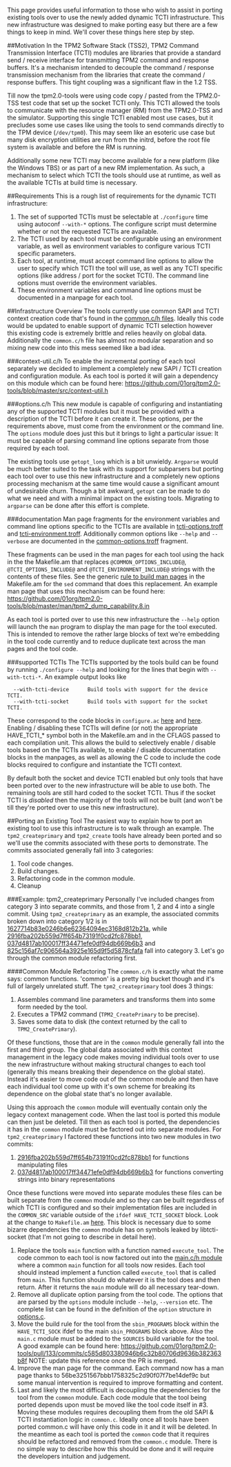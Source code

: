 This page provides useful information to those who wish to assist in porting existing tools over to use the newly added dynamic TCTI infrastructure. This new infrastructure was designed to make porting easy but there are a few things to keep in mind. We'll cover these things here step by step.

##Motivation
In the TPM2 Software Stack (TSS2), TPM2 Command Transmission Interface (TCTI) modules are libraries that provide a standard send / receive interface for transmitting TPM2 command and response buffers. It's a mechanism intended to decouple the command / response transmission mechanism from the libraries that create the command / response buffers. This tight coupling was a significant flaw in the 1.2 TSS.

Till now the tpm2.0-tools were using code copy / pasted from the TPM2.0-TSS test code that set up the socket TCTI only. This TCTI allowed the tools to communicate with the resource manager (RM) from the TPM2.0-TSS and the simulator. Supporting this single TCTI enabled most use cases, but it precludes some use cases like using the tools to send commands directly to the TPM device (`/dev/tpm0`). This may seem like an esoteric use case but many disk encryption utilities are run from the initrd, before the root file system is available and before the RM is running. 

Additionally some new TCTI may become available for a new platform (like the Windows TBS) or as part of a new RM implementation. As such, a mechanism to select which TCTI the tools should use at runtime, as well as the available TCTIs at build time is necessary.

##Requirements
This is a rough list of requirements for the dynamic TCTI infrastructure:

1. The set of supported TCTIs must be selectable at `./configure` time using autoconf `--with-*` options. The configure script must determine whether or not the requested TCTIs are available.
2. The TCTI used by each tool must be configurable using an environment variable, as well as environment variables to configure various TCTI specific parameters.
3. Each tool, at runtime, must accept command line options to allow the user to specify which TCTI the tool will use, as well as any TCTI specific options (like address / port for the socket TCTI). The command line options must override the environment variables.
4. These environment variables and command line options must be documented in a manpage for each tool.

##Infrastructure Overview
The tools currently use common SAPI and TCTI context creation code that's found in the [common.c/h files](https://github.com/01org/tpm2.0-tools/blob/master/src/common.c#L244). Ideally this code would be updated to enable support of dynamic TCTI selection however this existing code is extremely brittle and relies heavily on global data. Additionally the `common.c/h` file has almost no modular separation and so mixing new code into this mess seemed like a bad idea.

###context-util.c/h
To enable the incremental porting of each tool separately we decided to implement a completely new SAPI / TCTI creation and configuration module. As each tool is ported it will gain a dependency on this module which can be found here: https://github.com/01org/tpm2.0-tools/blob/master/src/context-util.h

###options.c/h
This new module is capable of configuring and instantiating any of the supported TCTI modules but it must be provided with a description of the TCTI before it can create it. These options, per the requirements above, must come from the environment or the command line. The `options` module does just this but it brings to light a particular issue: It must be capable of parsing command line options separate from those required by each tool.

The existing tools use `getopt_long` which is a bit unwieldy. `Argparse` would be much better suited to the task with its support for subparsers but porting each tool over to use this new infrastructure and a completely new options processing mechanism at the same time would cause a significant amount of undesirable churn. Though a bit awkward, `getopt` can be made to do what we need and with a minimal impact on the existing tools. Migrating to `argparse` can be done after this effort is complete.

###documentation
Man page fragments for the environment variables and command line options specific to the TCTIs are available in [tcti-options.troff](https://github.com/01org/tpm2.0-tools/blob/master/man/tcti-options.troff) and [tcti-environment.troff](https://github.com/01org/tpm2.0-tools/blob/master/man/tcti-environment.troff). Additionally common options like `--help` and `--verbose` are documented in the [common-options.troff](https://github.com/01org/tpm2.0-tools/blob/master/man/common-options.troff) fragment.

These fragments can be used in the man pages for each tool using the hack in the the Makefile.am that replaces `@COMMON_OPTIONS_INCLUDE@`, `@TCTI_OPTIONS_INCLUDE@` and `@TCTI_ENVIRONMENT_INCLUDE@` strings with the contents of these files. See the generic [rule to build man pages](https://github.com/01org/tpm2.0-tools/blob/master/Makefile.am#L202) in the Makefile.am for the `sed` command that does this replacement. An example man page that uses this mechanism can be found here: https://github.com/01org/tpm2.0-tools/blob/master/man/tpm2_dump_capability.8.in

As each tool is ported over to use this new infrastructure the `--help` option will launch the `man` program to display the man page for the tool executed. This is intended to remove the rather large blocks of text we're embedding in the tool code currently and to reduce duplicate text across the man pages and the tool code.

###supported TCTIs
The TCTIs supported by the tools build can be found by running `./configure --help` and looking for the lines that begin with `--with-tcti-*`. An example output looks like
```
  --with-tcti-device      Build tools with support for the device TCTI.
  --with-tcti-socket      Build tools with support for the socket TCTI.
```
These correspond to the code blocks in `configure.ac` [here](https://github.com/01org/tpm2.0-tools/blob/master/configure.ac#L9) and [here](https://github.com/01org/tpm2.0-tools/blob/master/configure.ac#L27). Enabling / disabling these TCTIs will define (or not) the appropriate HAVE_TCTI_* symbol both in the Makefile.am and in the CFLAGS passed to each compilation unit. This allows the build to selectively enable / disable tools based on the TCTIs available, to enable / disable documentation blocks in the manpages, as well as allowing the C code to include the code blocks required to configure and instantiate the TCTI context.

By default both the socket and device TCTI enabled but only tools that have been ported over to the new infrastructure will be able to use both. The remaining tools are still hard coded to the socket TCTI. Thus if the socket TCTI is *disabled* then the majority of the tools will not be built (and won't be till they're ported over to use this new infrastructure).

##Porting an Existing Tool
The easiest way to explain how to port an existing tool to use this infrastructure is to walk through an example. The `tpm2_createprimary` and `tpm2_create` tools have already been ported and so we'll use the commits associated with these ports to demonstrate. The commits associated generally fall into 3 categories:
1. Tool code changes.
2. Build changes.
3. Refactoring code in the common module.
4. Cleanup

###Example: tpm2_createprimary
Personally I've included changes from category 3 into separate commits, and those from 1, 2 and 4 into a single commit. Using `tpm2_createprimary` as an example, the associated commits broken down into category 1/2 is in [1627714b83e0246b6e62364094ec3168d812b21a](https://github.com/01org/tpm2.0-tools/commit/1627714b83e0246b6e62364094ec3168d812b21a), while [2916fba202b559d7ff654b73191f0cd2fc878bb1](https://github.com/01org/tpm2.0-tools/commit/2916fba202b559d7ff654b73191f0cd2fc878bb1), 
[037d4817ab100017ff34471efe0df94db669b6b3](https://github.com/01org/tpm2.0-tools/commit/037d4817ab100017ff34471efe0df94db669b6b3) and [825c156af7c906564a3925e165d9f5d5878cfafa](https://github.com/01org/tpm2.0-tools/commit/825c156af7c906564a3925e165d9f5d5878cfafa) fall into category 3. Let's go through the common module refactoring first.

####Common Module Refactoring
The `common.c/h` is exactly what the name says: common functions. 'common' is a pretty big bucket though and it's full of largely unrelated stuff. The `tpm2_createprimary` tool does 3 things:

1. Assembles command line parameters and transforms them into some form needed by the tool.
2. Executes a TPM2 command (`TPM2_CreatePrimary` to be precise).
3. Saves some data to disk (the context returned by the call to `TPM2_CreatePrimary`).

Of these functions, those that are in the `common` module generally fall into the first and third group. The global data associated with this context management in the legacy code makes moving individual tools over to use the new infrastructure without making structural changes to each tool (generally this means breaking their dependence on the global state). Instead it's easier to move code out of the common module and then have each individual tool come up with it's own scheme for breaking its dependence on the global state that's no longer available.

Using this approach the `common` module will eventually contain only the legacy context management code. When the last tool is ported this module can then just be deleted. Till then as each tool is ported, the dependencies it has in the `common` module must be factored out into separate modules. For `tpm2_createprimary` I factored these functions into two new modules in two commits:

1. [2916fba202b559d7ff654b73191f0cd2fc878bb1](https://github.com/01org/tpm2.0-tools/commit/2916fba202b559d7ff654b73191f0cd2fc878bb1) for functions manipulating files
2. [037d4817ab100017ff34471efe0df94db669b6b3](https://github.com/01org/tpm2.0-tools/commit/037d4817ab100017ff34471efe0df94db669b6b3) for functions converting strings into binary representations

Once these functions were moved into separate modules these files can be built separate from the `common` module and so they can be built regardless of which TCTI is configured and so their implementation files are included in the `COMMON_SRC` variable outside of the `ifdef HAVE_TCTI_SOCKET` block. Look at the change to `Makefile.am` [here](https://github.com/01org/tpm2.0-tools/commit/037d4817ab100017ff34471efe0df94db669b6b3#diff-c949f93d03f44a4217d7a138f9e2e54a). This block is necessary due to some bizarre dependencies the `common` module has on symbols leaked by libtcti-socket (that I'm not going to describe in detail here).


1. Replace the tools `main` function with a function named `execute_tool`. The code common to each tool is now factored out into the [main.c/h module](https://github.com/01org/tpm2.0-tools/blob/master/src/main.c) where a common `main` function for all tools now resides. Each tool should instead implement a function called `execute_tool` that is called from `main`. This function should do whatever it is the tool does and then return. After it returns the `main` module will do all necessary tear-down.
2. Remove all duplicate option parsing from the tool code. The options that are parsed by the `options` module include `--help`, `--version` etc. The complete list can be found in the definition of the `option` structure in [options.c](https://github.com/01org/tpm2.0-tools/blob/master/src/options.c#L182).
3. Move the build rule for the tool from the `sbin_PROGRAMS` block within the `HAVE_TCTI_SOCK` ifdef to the main `sbin_PROGRAMS` block above. Also the `main.c` module must be added to the `SOURCES` build variable for the tool. A good example can be found here: https://github.com/01org/tpm2.0-tools/pull/133/commits/c585d803380946b6c32b80706d9636b382363b8f NOTE: update this reference once the PR is merged.
4. Improve the man page for the command. Each command now has a man page thanks to 56be3251567bbb1758325c2d90f07f7be14def9c but some manual intervention is required to improve formatting and content.
5. Last and likely the most difficult is decoupling the dependencies for the tool from the `common` module. Each code module that the tool being ported depends upon must be moved like the tool code itself in #3. Moving these modules requires decoupling them from the old SAPI & TCTI instantiation logic in `common.c`. Ideally once all tools have been ported common.c will have only this code in it and it will be deleted. In the meantime as each tool is ported the `common` code that it requires should be refactored and removed from the `common.c` module. There is no simple way to describe how this should be done and it will require the developers intuition and judgement.